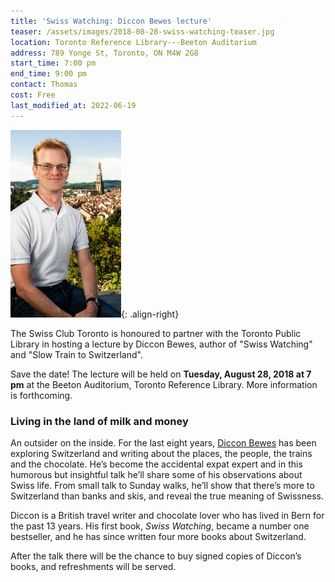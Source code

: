 ```yaml
---
title: 'Swiss Watching: Diccon Bewes lecture'
teaser: /assets/images/2018-08-28-swiss-watching-teaser.jpg
location: Toronto Reference Library---Beeton Auditorium
address: 789 Yonge St, Toronto, ON M4W 2G8
start_time: 7:00 pm
end_time: 9:00 pm
contact: Thomas
cost: Free
last_modified_at: 2022-06-19
---
```


![Diccon Bewes](/assets/images/2018-08-28-diccon-bewes.jpg){: .align-right}

The Swiss Club Toronto is honoured to partner with the Toronto Public Library
in hosting a lecture by Diccon Bewes, author of "Swiss Watching" and "Slow
Train to Switzerland".

Save the date! The lecture will be held on **Tuesday, August 28, 2018 at 7 pm**
at the Beeton Auditorium, Toronto Reference Library. More information is
forthcoming.

### Living in the land of milk and money

An outsider on the inside. For the last eight years, [Diccon Bewes][diccon] has
been exploring Switzerland and writing about the places, the people, the trains
and the chocolate. He’s become the accidental expat expert and in this humorous
but insightful talk he’ll share some of his observations about Swiss life. From
small talk to Sunday walks, he’ll show that there’s more to Switzerland than
banks and skis, and reveal the true meaning of Swissness.

Diccon is a British travel writer and chocolate lover who has lived in Bern for
the past 13 years. His first book, *Swiss Watching*, became a number one
bestseller, and he has since written four more books about Switzerland.

After the talk there will be the chance to buy signed copies of Diccon’s books,
and refreshments will be served.

[diccon]: <https://www.dicconbewes.com/>
